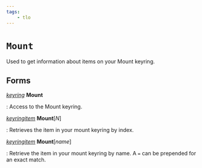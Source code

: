 ```yaml
---
tags:
    - tlo
---
```


# `Mount`

Used to get information about items on your Mount keyring.


## Forms

[_keyring_](../data-types/datatype-keyring.md) **Mount**

:   Access to the Mount keyring.

[_keyringitem_](../data-types/datatype-keyringitem.md) **Mount**[_N_]

:   Retrieves the item in your mount keyring by index.

[_keyringitem_](../data-types/datatype-keyringitem.md) **Mount**[_name_]

:   Retrieve the item in your mount keyring by name. A `=` can be prepended for an exact match.
